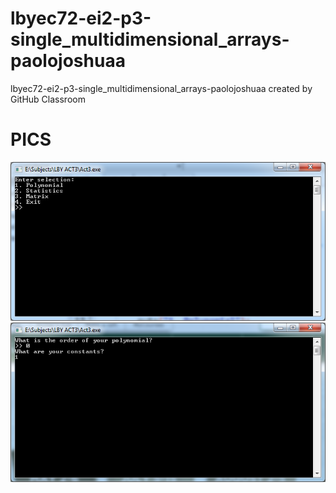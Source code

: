 # lbyec72-ei2-p3-single_multidimensional_arrays-paolojoshuaa
lbyec72-ei2-p3-single_multidimensional_arrays-paolojoshuaa created by GitHub Classroom

# PICS
![](menu.PNG)
![](poly.PNG)
